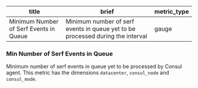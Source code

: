 title | brief | metric_type
------|-------|------------
Minimum Number of Serf Events in Queue| Minimum number of serf events in queue yet to be processed during the interval| gauge

### Min Number of Serf Events in Queue
Minimum number of serf events in queue yet to be processed by Consul agent. This metric has the dimensions `datacenter`, `consul_node` and `consul_mode`.